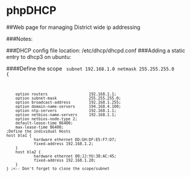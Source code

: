 phpDHCP
=======

##Web page for managing District wide ip addressing 

###Notes:

###DHCP config file location:
/etc/dhcp/dhcpd.conf
###Adding a static entry to dhcp3 on ubuntu:

####Define the scope
<code>
 subnet 192.168.1.0 netmask 255.255.255.0 {

        option routers                  192.168.1.1;
        option subnet-mask              255.255.255.0;
        option broadcast-address        192.168.1.255;
        option domain-name-servers      194.168.4.100;
        option ntp-servers              192.168.1.1;
        option netbios-name-servers     192.168.1.1;
        option netbios-node-type 2;
        default-lease-time 86400;
        max-lease-time 86400;
	;Define the individual Hosts
	host bla1 {
                hardware ethernet DD:GH:DF:E5:F7:D7;
                fixed-address 192.168.1.2;
        }
        host bla2 {
                hardware ethernet 00:JJ:YU:38:AC:45;
                fixed-address 192.168.1.20;
        }
	} ;<-- Don't forget to close the scope/subnet
</code>